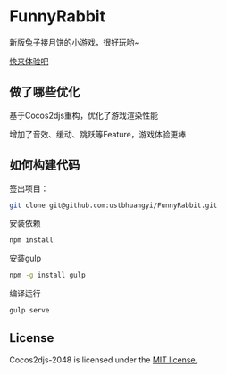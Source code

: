 FunnyRabbit
===========

新版兔子接月饼的小游戏，很好玩哟~ 

[快来体验吧](http://ustbhuangyi.github.io/FunnyRabbit/dist/)

## 做了哪些优化

基于Cocos2djs重构，优化了游戏渲染性能

增加了音效、缓动、跳跃等Feature，游戏体验更棒

## 如何构建代码

签出项目：

```bash
git clone git@github.com:ustbhuangyi/FunnyRabbit.git
```

安装依赖

```bash
npm install
```

安装gulp

```bash
npm -g install gulp
```

编译运行

```bash
gulp serve
```

## License
Cocos2djs-2048 is licensed under the [MIT license.](https://github.com/ustbhuangyi/FunnyRabbit/blob/master/LICENSE.txt)


